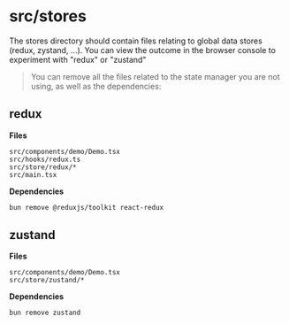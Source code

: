 # src/stores

The stores directory should contain files relating to global data stores (redux, zystand, ...). You can view the outcome in the browser console to experiment with "redux" or "zustand"

> You can remove all the files related to the state manager you are not using, as well as the dependencies:

## redux

**Files**

```
src/components/demo/Demo.tsx
src/hooks/redux.ts
src/store/redux/*
src/main.tsx
```

**Dependencies**

```bash
bun remove @reduxjs/toolkit react-redux
```

## zustand

**Files**

```
src/components/demo/Demo.tsx
src/store/zustand/*
```

**Dependencies**

```bash
bun remove zustand
```
